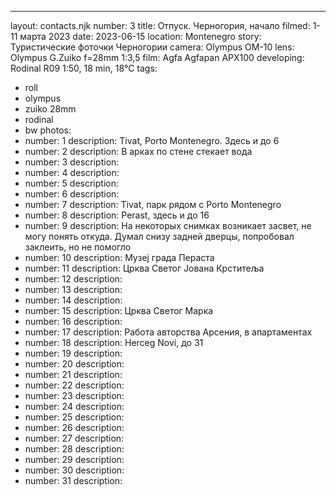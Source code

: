 ---
layout: contacts.njk
number: 3
title: Отпуск. Черногория, начало
filmed: 1-11 марта 2023
date: 2023-06-15
location: Montenegro
story: Туристические фоточки Черногории
camera: Olympus OM-10
lens: Olympus G.Zuiko f=28mm 1:3,5
film: Agfa Agfapan APX100
developing: Rodinal R09 1:50, 18 min, 18°C
tags:
  - roll
  - olympus
  - zuiko 28mm
  - rodinal
  - bw
photos:
  - number: 1
    description: Tivat, Porto Montenegro. Здесь и до 6
  - number: 2
    description: В арках по стене стекает вода
  - number: 3
    description:
  - number: 4
    description:
  - number: 5
    description:
  - number: 6
    description:
  - number: 7
    description: Tivat, парк рядом с Porto Montenegro
  - number: 8
    description: Perast, здесь и до 16
  - number: 9
    description: На некоторых снимках возникает засвет, не могу понять откуда. Думал снизу задней дверцы, попробовал заклеить, но не помогло
  - number: 10
    description: Музеј града Пераста
  - number: 11
    description: Црква Светог Јована Крститеља
  - number: 12
    description:
  - number: 13
    description:
  - number: 14
    description:
  - number: 15
    description: Црква Светог Марка
  - number: 16
    description:
  - number: 17
    description: Работа авторства Арсения, в апартаментах
  - number: 18
    description: Herceg Novi, до 31
  - number: 19
    description:
  - number: 20
    description:
  - number: 21
    description:
  - number: 22
    description:
  - number: 23
    description:
  - number: 24
    description:
  - number: 25
    description:
  - number: 26
    description:
  - number: 27
    description:
  - number: 28
    description:
  - number: 29
    description:
  - number: 30
    description:
  - number: 31
    description:
